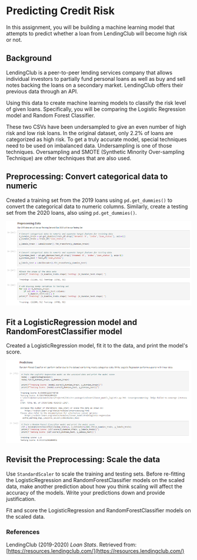 # Predicting Credit Risk

In this assignment, you will be building a machine learning model that attempts to predict whether a loan from LendingClub will become high risk or not. 

## Background

LendingClub is a peer-to-peer lending services company that allows individual investors to partially fund personal loans as well as buy and sell notes backing the loans on a secondary market. LendingClub offers their previous data through an API.

Using this data to create machine learning models to classify the risk level of given loans. Specifically, you will be comparing the Logistic Regression model and Random Forest Classifier.

These two CSVs have been undersampled to give an even number of high risk and low risk loans. In the original dataset, only 2.2% of loans are categorized as high risk. To get a truly accurate model, special techniques need to be used on imbalanced data. Undersampling is one of those techniques. Oversampling and SMOTE (Synthetic Minority Over-sampling Technique) are other techniques that are also used.

## Preprocessing: Convert categorical data to numeric

Created a training set from the 2019 loans using `pd.get_dummies()` to convert the categorical data to numeric columns. Similarly, create a testing set from the 2020 loans, also using `pd.get_dummies()`. 

![preprocessing](Images/preprocessing.PNG)

## Fit a LogisticRegression model and RandomForestClassifier model

Created a LogisticRegression model, fit it to the data, and print the model's score.

![predictions](Images/predictions.PNG)

## Revisit the Preprocessing: Scale the data

Use `StandardScaler` to scale the training and testing sets. Before re-fitting the LogisticRegression and RandomForestClassifier models on the scaled data, make another prediction about how you think scaling will affect the accuracy of the models. Write your predictions down and provide justification.

Fit and score the LogisticRegression and RandomForestClassifier models on the scaled data.

### References

LendingClub (2019-2020) _Loan Stats_. Retrieved from: [https://resources.lendingclub.com/](https://resources.lendingclub.com/)
